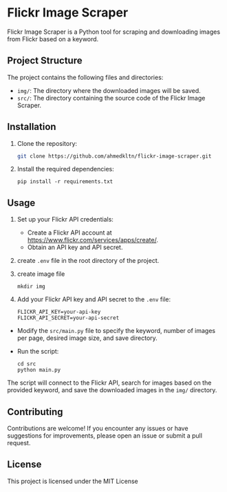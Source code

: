 # Flickr Image Scraper

Flickr Image Scraper is a Python tool for scraping and downloading images from Flickr based on a keyword.

## Project Structure

The project contains the following files and directories:

- `img/`: The directory where the downloaded images will be saved.
- `src/`: The directory containing the source code of the Flickr Image Scraper.
## Installation

1. Clone the repository:

   ```bash
   git clone https://github.com/ahmedkltn/flickr-image-scraper.git
   ```

1. Install the required dependencies:
    
    ```
    pip install -r requirements.txt
    ```
    

## Usage

1. Set up your Flickr API credentials:
    - Create a Flickr API account at https://www.flickr.com/services/apps/create/.
    - Obtain an API key and API secret.
2. create `.env` file in the root directory of the project.
3. create image file
   ```
   mkdir img
   ```
5. Add your Flickr API key and API secret to the `.env` file:
    
    ```
    FLICKR_API_KEY=your-api-key
    FLICKR_API_SECRET=your-api-secret
    ```
    
- Modify the `src/main.py` file to specify the keyword, number of images per page, desired image size, and save directory.
- Run the script:
    
    ```
    cd src
    python main.py
    ```
    

The script will connect to the Flickr API, search for images based on the provided keyword, and save the downloaded images in the `img/` directory.

## Contributing

Contributions are welcome! If you encounter any issues or have suggestions for improvements, please open an issue or submit a pull request.

## License

This project is licensed under the MIT License
